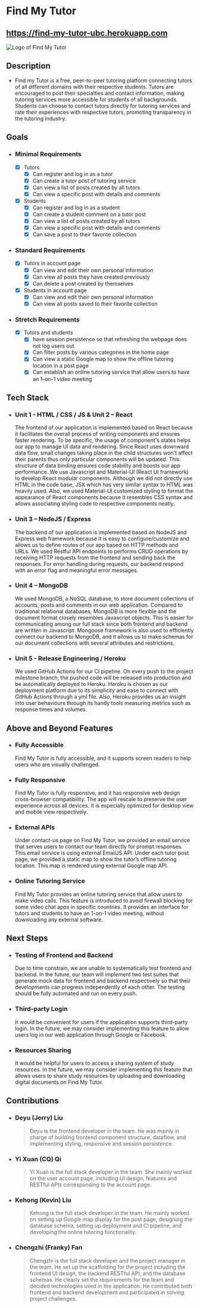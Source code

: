 # Find My Tutor

## https://find-my-tutor-ubc.herokuapp.com

![Logo of Find My Tutor](./client/public/logo192.png)

## Description

- Find my Tutor is a free, peer-to-peer tutoring platform connecting tutors of all different domains with their respective students.
  Tutors are encouraged to post their specialties and contact information, making tutoring services more accessible for students of all backgrounds.
  Students can choose to contact tutors directly for tutoring services and rate their experiences with respective tutors, promoting transparency in the tutoring industry.

## Goals

- ### Minimal Requirements
    - [x] Tutors
        - [x] Can register and log in as a tutor
        - [x] Can create a tutor post of tutoring service
        - [x] Can view a list of posts created by all tutors
        - [x] Can view a specific post with details and comments
    - [x] Students
        - [x] Can register and log in as a student
        - [x] Can create a student comment on a tutor post
        - [x] Can view a list of posts created by all tutors
        - [x] Can view a specific post with details and comments
        - [x] Can save a post to their favorite collection

- ### Standard Requirements
    - [x] Tutors in account page
        - [x] Can view and edit their own personal information
        - [x] Can view all posts they have created previously
        - [x] Can delete a post created by themselves
    - [x] Students in account page
        - [x] Can view and edit their own personal information
        - [x] Can view all posts saved to their favorite collection

- ### Stretch Requirements
    - [x] Tutors and students
        - [x] have session persistence so that refreshing the webpage does not log users out
        - [x] Can filter posts by various categories in the home page
        - [x] Can view a static Google map to show the offline tutoring location in a post page
        - [x] Can establish an online tutoring service that allow users to have an 1-on-1 video meeting

## Tech Stack

- ### Unit 1 - HTML / CSS / JS & Unit 2 – React

  The frontend of our application is implemented based on React because it facilitates the overall process of writing components and ensures faster rendering.
  To be specific, the usage of component's states helps our app to manage UI data and rendering.
  Since React uses downward data flow, small changes taking place in the child structures won't affect their parents thus only particular components will be updated.
  This structure of data binding ensures code stability and boosts our app performance.
  We use Javascript and Material-UI (React UI framework) to develop React modular components.
  Although we did not directly use HTML in the code base, JSX which has very similar syntax to HTML was heavily used.
  Also, we used Material-UI customized styling to format the appearance of React components because it resembles CSS syntax and allows associating styling code to respective components neatly.

- ### Unit 3 – NodeJS / Express

  The backend of our application is implemented based on NodeJS and Express web framework because it is easy to configure/customize and allows us to define routes of our app based on HTTP methods and URLs.
  We used Restful API endpoints to performs CRUD operations by receiving HTTP requests from the frontend and sending back the responses.
  For error handling during requests, our backend respond with an error flag and meaningful error messages.

- ### Unit 4 – MongoDB

  We used MongoDB, a NoSQL database, to store document collections of accounts, posts and comments in our web application.
  Compared to traditional relational databases, MongoDB is more flexible and the document format closely resembles Javascript objects.
  This is easier for communicating among our full stack since both frontend and backend are written in Javascript.
  Mongoose framework is also used to efficiently connect our backend to MongoDB, and it allows us to make schemas for our document collections with several attributes and restrictions.

- ### Unit 5 - Release Engineering / Heroku

  We used GitHub Actions for our CI pipeline.
  On every push to the project milestone branch, the pushed code will be released into production and be automatically deployed to Heroku.
  Heroku is chosen as our deployment platform due to its simplicity and ease to connect with GitHub Actions through a yml file.
  Also, Heroku provides us an insight into user behaviours through its handy tools measuring metrics such as response times and volumes.
  
## Above and Beyond Features

- ### Fully Accessible
  Find My Tutor is fully accessible, and it supports screen readers to help users who are visually challenged.

- ### Fully Responsive

  Find My Tutor is fully responsive, and it has responsive web design cross-browser compatibility.
  The app will rescale to preserve the user experience across all devices.
  It is especially optimized for desktop view and mobile view respectively.
  
- ### External APIs

  Under contact-us page on Find My Tutor, we provided an email service that serves users to contact our team directly for prompt responses.
  This email service is using external EmailJS API.
  Under each tutor post page, we provided a static map to show the tutor’s offline tutoring location.
  This map is rendered using external Google map API.

- ### Online Tutoring Service

  Find My Tutor provides an online tutoring service that allow users to make video calls.
  This feature is introduced to avoid firewall blocking for some video chat apps in specific countries.
  It provides an interface for tutors and students to have an 1-on-1 video meeting, without downloading any external software.
  
## Next Steps

- ### Testing of Frontend and Backend

  Due to time constrain, we are unable to systematically test frontend and backend.
  In the future, our team will implement two test suites that generate mock data for frontend and backend respectively so that their developments can progress independently of each other.
  The testing should be fully automated and run on every push.

- ### Third-party Login

  It would be convenient for users if the application supports third-party login.
  In the future, we may consider implementing this feature to allow users log in our web application through Google or Facebook.

- ### Resources Sharing

  It would be helpful for users to access a sharing system of study resources.
  In the future, we may consider implementing this feature that allows users to share study resources by uploading and downloading digital documents on Find My Tutor.
  
## Contributions

- ### Deyu (Jerry) Liu
  > Deyu is the frontend developer in the team.
  > He was mainly in charge of building frontend component structure, dataflow, and implementing styling, responsive and session persistence.

- ### Yi Xuan (CQ) Qi
  > Yi Xuan is the full stack developer in the team.
  > She mainly worked on the user account page, including UI design, features and RESTful APIs corresponding to the account page.

- ### Kehong (Kevin) Liu
  > Kehong is the full stack developer in the team.
  > He mainly worked on setting up Google map display for the post page, designing the database schema, setting up deployment and CI pipeline, and developing the online tutoring functionality.

- ### Chengzhi (Franky) Fan
  > Chengzhi is the full stack developer and the project manager in the team.
  > He set up the scaffolding for the project including the frontend UI design, the backend RESTful API, and the database schemas.
  > He clearly set the requirements for the team and decided technologies used in the application.
  > He contributed both frontend and backend development and participated in solving project challenges.
